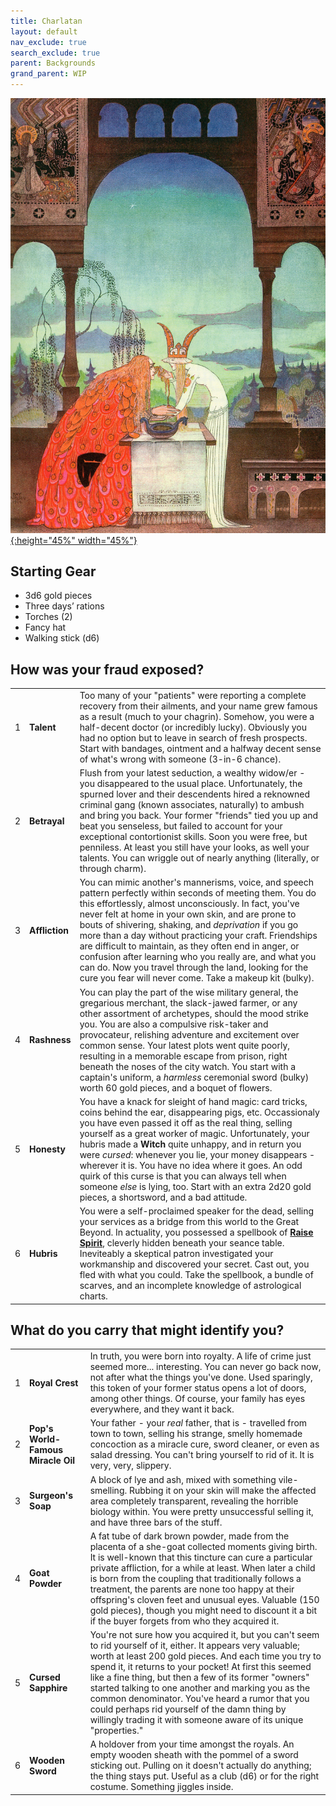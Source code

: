 ```yaml
---
title: Charlatan
layout: default
nav_exclude: true
search_exclude: true
parent: Backgrounds
grand_parent: WIP
---
```


[![Alt text](/img/backgrounds/charlatan.jpg "East of the Sun and West of the Moon, illustrated by Kay Nielsen"){:height="45%" width="45%"}](/img/backgrounds/charlatan.jpg)


## Starting Gear

- 3d6 gold pieces
- Three days’ rations
- Torches (2)
- Fancy hat 
- Walking stick (d6)

## How was your fraud exposed?

|      |      |      |
| ---- | ---- | ---- |
| 1 | **Talent** | Too many of your "patients" were reporting a complete recovery from their ailments, and your name grew famous as a result (much to your chagrin). Somehow, you were a half-decent doctor (or incredibly lucky). Obviously you had no option but to leave in search of fresh prospects. Start with bandages, ointment and a halfway decent sense of what's wrong with someone (3-in-6 chance). |  
| 2 | **Betrayal** | Flush from your latest seduction, a wealthy widow/er - you disappeared to the usual place. Unfortunately, the spurned lover and their descendents hired a reknowned criminal gang (known associates, naturally) to ambush and bring you back. Your former "friends" tied you up and beat you senseless, but failed to account for your exceptional contortionist skills. Soon you were free, but penniless. At least you still have your looks, as well your talents. You can wriggle out of nearly anything (literally, or through charm).   |
| 3    |**Affliction** | You can mimic another's mannerisms, voice, and speech pattern perfectly within seconds of meeting them. You do this effortlessly, almost unconsciously. In fact, you've never felt at home in your own skin, and are prone to bouts of shivering, shaking, and _deprivation_ if you go more than a day without practicing your craft. Friendships are difficult to maintain, as they often end in anger, or confusion after learning who you really are, and what you can do. Now you travel through the land, looking for the cure you fear will never come. Take a makeup kit (bulky). |
| 4    |**Rashness** | You can play the part of the wise military general, the gregarious merchant, the slack-jawed farmer, or any other assortment of archetypes, should the mood strike you. You are also a compulsive risk-taker and provocateur, relishing adventure and excitement over common sense. Your latest plots went quite poorly, resulting in a memorable escape from prison, right beneath the noses of the city watch. You start with a captain's uniform, a _harmless_ ceremonial sword (bulky) worth 60 gold pieces, and a boquet of flowers.    |
| 5    |**Honesty** | You have a knack for sleight of hand magic: card tricks, coins behind the ear, disappearing pigs, etc. Occassionaly you have even passed it off as the real thing, selling yourself as a great worker of magic. Unfortunately, your hubris made a **Witch** quite unhappy, and in return you were _cursed_: whenever you lie, your money disappears - wherever it is. You have no idea where it goes. An odd quirk of this curse is that you can always tell when someone _else_ is lying, too. Start with an extra 2d20 gold pieces, a shortsword, and a bad attitude. |
| 6    |**Hubris** | You were a self-proclaimed speaker for the dead, selling your services as a bridge from this world to the Great Beyond. In actuality, you possessed a spellbook of **[Raise Spirit](https://cairnrpg.com/resources/more-spellbooks/#raise-spirit)**, cleverly hidden beneath your seance table. Ineviteably a skeptical patron investigated your workmanship and discovered your secret. Cast out, you fled with what you could. Take the spellbook, a bundle of scarves, and an incomplete knowledge of astrological charts.  | 

## What do you carry that might identify you?

|      |      |      |
| ---- | ---- | ---- |
| 1    |**Royal Crest** | In truth, you were born into royalty. A life of crime just seemed more... interesting. You can never go back now, not after what the things you've done. Used sparingly, this token of your former status opens a lot of doors, among other things. Of course, your family has eyes everywhere, and they want it back.   |
| 2    |**Pop's World-Famous Miracle Oil** | Your father - your _real_ father, that is - travelled from town to town, selling his strange, smelly homemade concoction as a miracle cure, sword cleaner, or even as salad dressing. You can't bring yourself to rid of it. It is very, very, slippery.         |
| 3    |**Surgeon's Soap** | A block of lye and ash, mixed with something vile-smelling. Rubbing it on your skin will make the affected area completely transparent, revealing the horrible biology within. You were pretty unsuccessful selling it, and have three bars of the stuff.  |
| 4    |**Goat Powder** | A fat tube of dark brown powder, made from the placenta of a she-goat collected moments giving birth. It is well-known that this tincture can cure a particular private affliction, for a while at least. When later a child is born from the coupling that traditionally follows a treatment, the parents are none too happy at their offspring's cloven feet and unusual eyes. Valuable (150 gold pieces), though you might need to discount it a bit if the buyer forgets from who they acquired it.  |
| 5    |**Cursed Sapphire** | You're not sure how you acquired it, but you can't seem to rid yourself of it, either. It appears very valuable; worth at least 200 gold pieces. And each time you try to spend it, it returns to your pocket! At first this seemed like a fine thing, but then a few of its former "owners" started talking to one another and marking you as the common denominator. You've heard a rumor that you could perhaps rid yourself of the damn thing by willingly trading it with someone aware of its unique "properties."      |
| 6    |**Wooden Sword** | A holdover from your time amongst the royals. An empty wooden sheath with the pommel of a sword sticking out. Pulling on it doesn't actually do anything; the thing stays put. Useful as a club (d6) or for the right costume. Something jiggles inside.       |
